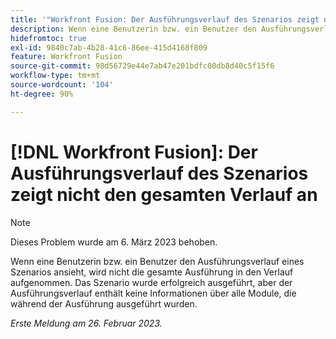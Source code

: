 ```yaml
---
title: '"Workfront Fusion: Der Ausführungsverlauf des Szenarios zeigt nicht den gesamten Verlauf an.'
description: Wenn eine Benutzerin bzw. ein Benutzer den Ausführungsverlauf eines Szenarios ansieht, wird nicht die gesamte Ausführung in den Verlauf aufgenommen. Das Szenario wurde erfolgreich ausgeführt, aber der Ausführungsverlauf enthält keine Informationen über alle Module, die während der Ausführung ausgeführt wurden
hidefromtoc: true
exl-id: 9840c7ab-4b28-41c6-86ee-415d4168f809
feature: Workfront Fusion
source-git-commit: 98d56729e44e7ab47e201bdfc00db8d40c5f15f6
workflow-type: tm+mt
source-wordcount: '104'
ht-degree: 90%

---
```


# [!DNL Workfront Fusion]: Der Ausführungsverlauf des Szenarios zeigt nicht den gesamten Verlauf an

>[!NOTE]
>
>Dieses Problem wurde am 6. März 2023 behoben.

Wenn eine Benutzerin bzw. ein Benutzer den Ausführungsverlauf eines Szenarios ansieht, wird nicht die gesamte Ausführung in den Verlauf aufgenommen. Das Szenario wurde erfolgreich ausgeführt, aber der Ausführungsverlauf enthält keine Informationen über alle Module, die während der Ausführung ausgeführt wurden.

_Erste Meldung am 26. Februar 2023._
